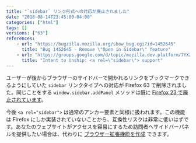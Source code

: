 ```yaml
---
title: "`sidebar` リンク形式への対応が廃止されました"
date: "2018-08-14T23:45:00-04:00"
categories: ["html"]
tags: []
versions: ["63"]
references:
    - url: "https://bugzilla.mozilla.org/show_bug.cgi?id=1452645"
      title: "Bug 1452645 - Remove \"Open in Sidebar\" feature"
    - url: "https://groups.google.com/d/topic/mozilla.dev.platform/7YXZLzvq6Qg/discussion"
      title: "Intent to Unship: <a rel=\"sidebar\"> support"
---
```

ユーザーが後からブラウザーのサイドバーで開かれるリンクをブックマークできるようにしていた `sidebar` リンクタイプへの対応が Firefox 63 で削除されました。同じことをする `window.sidebar.addPanel` メソッドは既に [Firefox 23 で廃止されています](https://www.fxsitecompat.dev/ja/docs/2013/ability-to-add-a-sidebar-panel-has-been-dropped/)。

今後 `<a rel="sidebar">` は通常のアンカー要素と同様に扱われます。この機能は Firefox にしか実装されていないことから、互換性リスクは非常に低いはずです。あなたのウェブサイトがアクセスを容易にするため訪問者へサイドバーパネルを提供したい場合は、代わりに [ブラウザー拡張機能を作成](https://developer.mozilla.org/docs/Mozilla/Add-ons/WebExtensions/user_interface/Sidebars) できます。
